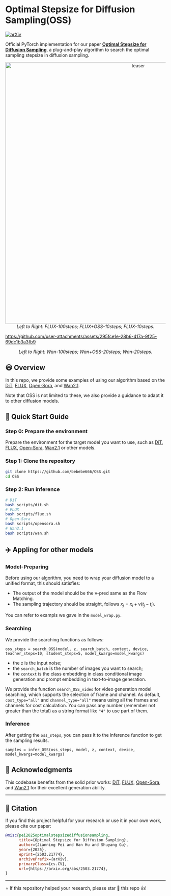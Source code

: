 # Optimal Stepsize for Diffusion Sampling(OSS)

[![arXiv](https://img.shields.io/badge/arXiv%20paper-2503.18948-b31b1b.svg)](https://arxiv.org/abs/2503.21774)&nbsp;

Official PyTorch implementation for our paper **[Optimal Stepsize for Diffusion Sampling](https://arxiv.org/abs/2503.21774)**, a plug-and-play algorithm to search the optimal sampling stepsize in diffusion sampling.

  <p align="center">
    <img src="./teaser.png" alt="teaser" width="820px">
    <br/>
    <em>Left to Right: FLUX-100steps; FLUX+OSS-10steps; FLUX-10steps.</em>
  </p>




https://github.com/user-attachments/assets/295fce1e-28b6-417a-9f25-69dc1b3a3fb9
<p align="center">
    <em>Left to Right: Wan-100steps; Wan+OSS-20steps; Wan-20steps.</em>
</p>
    



## :smiley: Overview
In this repo, we provide some examples of using our algorithm based on the [DiT](https://github.com/facebookresearch/DiT), [FLUX](https://github.com/black-forest-labs/flux), [Open-Sora](https://github.com/hpcaitech/Open-Sora/tree/opensora/v1.2), and [Wan2.1](https://github.com/Wan-Video/Wan2.1). 

Note that OSS is not limited to these, we also provide a guidance to adapt it to other diffusion models.

## :rocket: Quick Start Guide

### Step 0: Prepare the environment
Prepare the environment for the target model you want to use, such as [DiT](https://github.com/facebookresearch/DiT), [FLUX](https://github.com/black-forest-labs/flux), [Open-Sora](https://github.com/hpcaitech/Open-Sora/tree/opensora/v1.2), [Wan2.1](https://github.com/Wan-Video/Wan2.1) or other models.


### Step 1: Clone the repository
```bash
git clone https://github.com/bebebe666/OSS.git
cd OSS
```

### Step 2: Run inference
```bash
# DiT 
bash scripts/dit.sh
# FLUX
bash scripts/flux.sh
# Open-Sora
bash scripts/opensora.sh
# Wan2.1
bash scripts/wan.sh

```

## :airplane: Appling for other models
### Model-Preparing
Before using our algorithm, you need to wrap your diffusion model to a unified format, this should satisfies:
- The output of the model should be the v-pred same as the Flow Matching.
- The sampling trajectory should be straight, follows $x_j = x_i + v(t_j - t_i)$.

You can refer to exampls we gave in the `model_wrap.py`.

### Searching
We provide the searching functions as follows:
```
oss_steps = search_OSS(model, z, search_batch, context, device, teacher_steps=10, student_steps=5, model_kwargs=model_kwargs)
```
 - the `z` is the input noise;
 - the `search_batch` is the number of images you want to search;
 - the `context` is the class embedding in class conditional image generation and prompt embedding in text-to-image generation.

We provide the function `search_OSS_video` for video generation model searching, which supports the selection of frame and channel. As default, `cost_type="all"` and `channel_type="all"` means using all the frames and channels for cost calculation. You can pass any number (remember not greater than the total) as a string format like `"4"` to use part of them.



### Inference
After getting the `oss_steps`, you can pass it to the inference function to get the sampling results.
```
samples = infer_OSS(oss_steps, model, z, context, device, model_kwargs=model_kwargs)
```


## 🙏 Acknowledgments

This codebase benefits from the solid prior works: [DiT](https://github.com/facebookresearch/DiT), [FLUX](https://github.com/black-forest-labs/flux), [Open-Sora](https://github.com/hpcaitech/Open-Sora/tree/opensora/v1.2), and [Wan2.1](https://github.com/Wan-Video/Wan2.1) for their excellent generation ability.

---
## 📖 Citation

If you find this project helpful for your research or use it in your own work, please cite our paper:
```bibtex
@misc{pei2025optimalstepsizediffusionsampling,
      title={Optimal Stepsize for Diffusion Sampling}, 
      author={Jianning Pei and Han Hu and Shuyang Gu},
      year={2025},
      eprint={2503.21774},
      archivePrefix={arXiv},
      primaryClass={cs.CV},
      url={https://arxiv.org/abs/2503.21774}, 
}
```

---


⭐️ If this repository helped your research, please star 🌟 this repo 👍!

